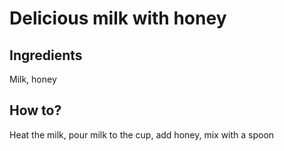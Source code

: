 # Delicious milk with honey

## Ingredients

Milk, honey

## How to?

Heat the milk, pour milk to the cup, add honey, mix with a spoon
